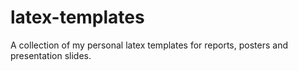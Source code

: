 # latex-templates
A collection of my personal latex templates for reports, posters and presentation slides.
